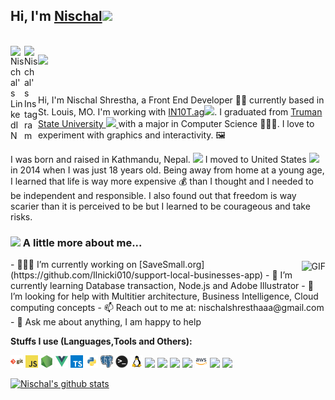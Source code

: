 <h2> Hi, I'm <a href="https://nischalstha.github.io/">Nischal</a><img src="https://media.giphy.com/media/mGcNjsfWAjY5AEZNw6/giphy.gif" width="50"></h2>

<br/>
<a href="https://www.linkedin.com/in/nischalstha">
  <img align="left" alt="Nischal's LinkedIN" width="22px" src="https://cdn.jsdelivr.net/npm/simple-icons@v3/icons/linkedin.svg" />
</a>
<a href="https://www.instagram.com/nischalshresthaa/">
  <img align="left" alt="Nischal's Instagram" width="22px" src="https://cdn.jsdelivr.net/npm/simple-icons@v3/icons/instagram.svg" />
</a>

![](https://visitor-badge.glitch.me/badge?page_id=nischalstha)

<br />

Hi, I'm Nischal Shrestha, a Front End Developer 👨‍🎨 currently based in St. Louis, MO. I'm working with <a href="https://in10t.ag/">IN10T.ag</a><img src="https://media.giphy.com/media/WUlplcMpOCEmTGBtBW/giphy.gif" width="30">. I graduated from <a href="https://truman.edu/">Truman State University <img src="https://tmn.truman.edu/wp-content/uploads/2020/03/unnamed.jpg" width="30"> </a> with a major in Computer Science 🧑🏻‍💻. I love to experiment with graphics and interactivity. 🖼️

I was born and raised in Kathmandu, Nepal. <img src="https://www.animatedimages.org/data/media/839/animated-nepal-flag-image-0007.gif" width="20"> I moved to United States <img src="https://giphy.com/embed/uKwa2KiBA0rTy" width="20"> in 2014 when I was just 18 years old. Being away from home at a young age, I learned that life is way more expensive 💰 than I thought and I needed to be independent and responsible. I also found out that freedom is way scarier than it is perceived to be but I learned to be courageous and take risks.
<br/>

### <img src="https://media.giphy.com/media/VgCDAzcKvsR6OM0uWg/giphy.gif" width="50"> A little more about me... 
<img align="right" alt="GIF" src="https://media.giphy.com/media/IpeYSEZshTefe/giphy.gif" style="position: relative; top: 3px;"/>
- 👨🏽‍💻 I’m currently working on [SaveSmall.org](https://github.com/Ilnicki010/support-local-businesses-app)
- 🌱 I’m currently learning Database transaction, Node.js and Adobe Illustrator
- 🤔 I’m looking for help with Multitier architecture, Business Intelligence, Cloud computing concepts
- 📫 Reach out to me at: nischalshresthaaa@gmail.com
- 💬 Ask me about anything, I am happy to help

**Stuffs I use (Languages,Tools and Others):**  

<code><img height="20" src="https://raw.githubusercontent.com/github/explore/80688e429a7d4ef2fca1e82350fe8e3517d3494d/topics/git/git.png"></code>
<code><img height="20" src="https://raw.githubusercontent.com/github/explore/80688e429a7d4ef2fca1e82350fe8e3517d3494d/topics/javascript/javascript.png"></code>
<code><img height="20" src="https://raw.githubusercontent.com/github/explore/80688e429a7d4ef2fca1e82350fe8e3517d3494d/topics/nodejs/nodejs.png"></code>
<code><img height="20" src="https://raw.githubusercontent.com/github/explore/80688e429a7d4ef2fca1e82350fe8e3517d3494d/topics/vue/vue.png"></code>
<code><img height="20" src="https://raw.githubusercontent.com/github/explore/80688e429a7d4ef2fca1e82350fe8e3517d3494d/topics/typescript/typescript.png"></code>
<code><img height="20" src="https://raw.githubusercontent.com/github/explore/80688e429a7d4ef2fca1e82350fe8e3517d3494d/topics/python/python.png"></code>
<code><img height="20" src="https://raw.githubusercontent.com/github/explore/80688e429a7d4ef2fca1e82350fe8e3517d3494d/topics/postgresql/postgresql.png"></code>
<code><img height="20" src="https://raw.githubusercontent.com/github/explore/80688e429a7d4ef2fca1e82350fe8e3517d3494d/topics/terminal/terminal.png"></code>
<code><img height="20" src="https://raw.githubusercontent.com/github/explore/80688e429a7d4ef2fca1e82350fe8e3517d3494d/topics/linux/linux.png"></code>
<code><img height="20" src="https://cdn4.iconfinder.com/data/icons/logos-and-brands/512/184_Jira_logo_logos-512.png"></code>
<code><img height="20" src="https://media.githubusercontent.com/media/microsoft/vscode-docs/master/images/logo-stable.png"></code>
<code><img height="20" src="https://camo.githubusercontent.com/66a1645d7bba4fb68b45ecb54d914787c6c61fb1/68747470733a2f2f6173736574732e676574706f73746d616e2e636f6d2f636f6d6d6f6e2d73686172652f706f73746d616e2d6c6f676f2d686f72697a6f6e74616c2d333230783133322e706e67"></code>
<code><img height="20" src="https://avatars0.githubusercontent.com/u/878437?s=200&v=4"></code>
<code><img height="20" src="https://raw.githubusercontent.com/github/explore/fbceb94436312b6dacde68d122a5b9c7d11f9524/topics/aws/aws.png"></code>
<code><img height="20" src="https://discord.com/assets/41484d92c876f76b20c7f746221e8151.svg"></code>
<code><img height="20" src="https://cdn.icon-icons.com/icons2/2415/PNG/512/trello_plain_logo_icon_146319.png"></code>

[![Nischal's github stats](https://github-readme-stats.anuraghazra1.vercel.app/api?username=nischalstha&show_icons=true&title_color=fff&icon_color=79ff97&text_color=9f9f9f&bg_color=151515)](https://github.com/anuraghazra/github-readme-stats)
